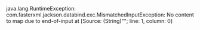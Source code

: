 java.lang.RuntimeException: com.fasterxml.jackson.databind.exc.MismatchedInputException: No content to map due to end-of-input
 at [Source: (String)""; line: 1, column: 0]
